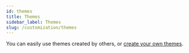 ```yaml
---
id: themes
title: Themes
sidebar_label: Themes
slug: /customization/themes
---
```


You can easily use themes created by others, or [create your own themes](/docs/developers/themes).
